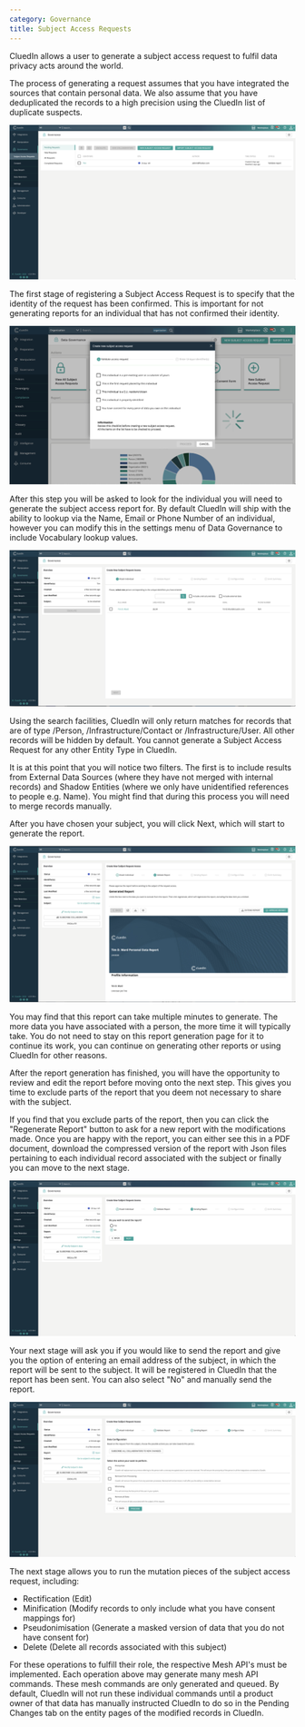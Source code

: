 ```yaml
---
category: Governance
title: Subject Access Requests
---
```


CluedIn allows a user to generate a subject access request to fulfil data privacy acts around the world. 

The process of generating a request assumes that you have integrated the sources that contain personal data. We also assume that you have deduplicated the records to a high precision using the CluedIn list of duplicate suspects. 

![Diagram](create-new-subject-access-request.png)  

The first stage of registering a Subject Access Request is to specify that the identity of the request has been confirmed. This is important for not generating reports for an individual that has not confirmed their identity. 

![Diagram](preflight-subject-access-request-checks.png)  

After this step you will be asked to look for the individual you will need to generate the subject access report for. By default CluedIn will ship with the ability to lookup via the Name, Email or Phone Number of an individual, however you can modify this in the settings menu of Data Governance to include Vocabulary lookup values. 

![Diagram](choosing-the-subject.png)  

Using the search facilities, CluedIn will only return matches for records that are of type /Person, /Infrastructure/Contact or /Infrastructure/User. All other records will be hidden by default. You cannot generate a Subject Access Request for any other Entity Type in CluedIn. 

It is at this point that you will notice two filters. The first is to include results from External Data Sources (where they have not merged with internal records) and Shadow Entities (where we only have unidentified references to people e.g. Name). You might find that during this process you will need to merge records manually. 

After you have chosen your subject, you will click Next, which will start to generate the report. 

![Diagram](generated-report.png)  

You may find that this report can take multiple minutes to generate. The more data you have associated with a person, the more time it will typically take. You do not need to stay on this report generation page for it to continue its work, you can continue on generating other reports or using CluedIn for other reasons. 

After the report generation has finished, you will have the opportunity to review and edit the report before moving onto the next step. This gives you time to exclude parts of the report that you deem not necessary to share with the subject. 

If you find that you exclude parts of the report, then you can click the "Regenerate Report" button to ask for a new report with the modifications made. Once you are happy with the report, you can either see this in a PDF document, download the compressed version of the report with Json files pertaining to each individual record associated with the subject or finally you can move to the next stage. 

![Diagram](send-subject-access-report.png)  

Your next stage will ask you if you would like to send the report and give you the option of entering an email address of the subject, in which the report will be sent to the subject. It will be registered in CluedIn that the report has been sent. You can also select "No" and manually send the report. 

![Diagram](run-actions.png)  

The next stage allows you to run the mutation pieces of the subject access request, including:

 - Rectification (Edit)
 - Minification (Modify records to only include what you have consent mappings for)
 - Pseudonimisation (Generate a masked version of data that you do not have consent for)
 - Delete (Delete all records associated with this subject)

For these operations to fulfill their role, the respective Mesh API's must be implemented. Each operation above may generate many mesh API commands. These mesh commands are only generated and queued. By default, CluedIn will not run these individual commands until a product owner of that data has manually instructed CluedIn to do so in the Pending Changes tab on the entity pages of the modified records in CluedIn.